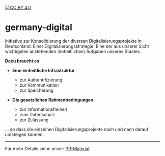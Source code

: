 [![CC BY 4.0][cc-by-shield]][cc-by]

# germany-digital

Initiative zur Konsolidierung der diversen Digitalisierungsprojekte in Deutschland: 
Einer Digitalisierungsstrategie. Eine der aus unserer Sicht wichtigsten anstehenden 
(hoheitlichen) Aufgaben unseres Staates. 

**Dazu braucht es**

- **Eine einheitliche Infrastruktur**

  - zur Authentifizierung
  - zur Kommunikation
  - zur Speicherung

- **Die gesetzlichen Rahmenbedingungen**

  - zur Informationsfreiheit
  - zum Datenschutz
  - zur Zulassung

... so dass die einzelnen Digitalisierungsprojekte nach und nach darauf umsteigen können. 

_____
Für mehr Details siehe unser: [PR-Material](https://github.com/germany-digital/pr) 

<!------------------------- external links ------------------------->

[cc-by]: http://creativecommons.org/licenses/by/4.0/
[cc-by-image]: https://i.creativecommons.org/l/by/4.0/88x31.png
[cc-by-shield]: https://img.shields.io/badge/License-CC%20BY%204.0-lightgrey.svg
